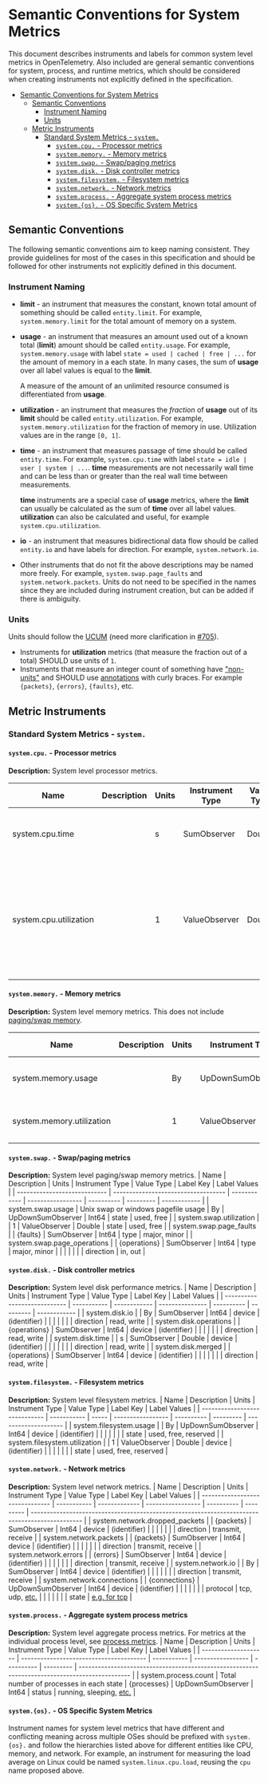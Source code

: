 # Semantic Conventions for System Metrics

This document describes instruments and labels for common system level
metrics in OpenTelemetry. Also included are general semantic conventions for
system, process, and runtime metrics, which should be considered when
creating instruments not explicitly defined in the specification.

<!-- Re-generate TOC with `markdown-toc --no-first-h1 -i` -->

<!-- toc -->

- [Semantic Conventions for System Metrics](#semantic-conventions-for-system-metrics)
  - [Semantic Conventions](#semantic-conventions)
    - [Instrument Naming](#instrument-naming)
    - [Units](#units)
  - [Metric Instruments](#metric-instruments)
    - [Standard System Metrics - `system.`](#standard-system-metrics---system)
      - [`system.cpu.` - Processor metrics](#systemcpu---processor-metrics)
      - [`system.memory.` - Memory metrics](#systemmemory---memory-metrics)
      - [`system.swap.` - Swap/paging metrics](#systemswap---swappaging-metrics)
      - [`system.disk.` - Disk controller metrics](#systemdisk---disk-controller-metrics)
      - [`system.filesystem.` - Filesystem metrics](#systemfilesystem---filesystem-metrics)
      - [`system.network.` - Network metrics](#systemnetwork---network-metrics)
      - [`system.process.` - Aggregate system process metrics](#systemprocess---aggregate-system-process-metrics)
      - [`system.{os}.` - OS Specific System Metrics](#systemos---os-specific-system-metrics)

<!-- tocstop -->

## Semantic Conventions

The following semantic conventions aim to keep naming consistent. They
provide guidelines for most of the cases in this specification and should be
followed for other instruments not explicitly defined in this document.

### Instrument Naming

- **limit** - an instrument that measures the constant, known total amount of
something should be called `entity.limit`. For example, `system.memory.limit`
for the total amount of memory on a system.

- **usage** - an instrument that measures an amount used out of a known total
(**limit**) amount should be called `entity.usage`. For example,
`system.memory.usage` with label `state = used | cached | free | ...` for the
amount of memory in a each state. In many cases, the sum of **usage** over
all label values is equal to the **limit**.

  A measure of the amount of an unlimited resource consumed is differentiated
  from **usage**.

- **utilization** - an instrument that measures the *fraction* of **usage**
out of its **limit** should be called `entity.utilization`. For example,
`system.memory.utilization` for the fraction of memory in use. Utilization
values are in the range `[0, 1]`.

- **time** - an instrument that measures passage of time should be called
`entity.time`. For example, `system.cpu.time` with label `state = idle | user
| system | ...`. **time** measurements are not necessarily wall time and can be less than
  or greater than the real wall time between measurements.

  **time** instruments are a special case of **usage** metrics, where the
  **limit** can usually be calculated as the sum of **time** over all label
  values. **utilization** can also be calculated and useful, for example
  `system.cpu.utilization`.

- **io** - an instrument that measures bidirectional data flow should be
called `entity.io` and have labels for direction. For example,
`system.network.io`.

- Other instruments that do not fit the above descriptions may be named more
freely. For example, `system.swap.page_faults` and `system.network.packets`.
Units do not need to be specified in the names since they are included during
instrument creation, but can be added if there is ambiguity.

### Units

Units should follow the [UCUM](http://unitsofmeasure.org/ucum.html) (need
more clarification in
[#705](https://github.com/open-telemetry/opentelemetry-specification/issues/705)).

- Instruments for **utilization** metrics (that measure the fraction out of a total)
SHOULD use units of `1`.
- Instruments that measure an integer count of something have
["non-units"](https://ucum.org/ucum.html#section-Examples-for-some-Non-Units.)
and SHOULD use [annotations](https://ucum.org/ucum.html#para-curly) with curly
braces. For example `{packets}`, `{errors}`, `{faults}`, etc.

## Metric Instruments

### Standard System Metrics - `system.`

#### `system.cpu.` - Processor metrics

**Description:** System level processor metrics.

| Name                   | Description | Units | Instrument Type | Value Type | Label Key | Label Values                        |
| ---------------------- | ----------- | ----- | --------------- | ---------- | --------- | ----------------------------------- |
| system.cpu.time        |             | s     | SumObserver     | Double     | state     | idle, user, system, interrupt, etc. |
|                        |             |       |                 |            | cpu       | CPU number (0..n)                   |
| system.cpu.utilization |             | 1     | ValueObserver   | Double     | state     | idle, user, system, interrupt, etc. |
|                        |             |       |                 |            | cpu       | CPU number (0..n)                   |

#### `system.memory.` - Memory metrics

**Description:** System level memory metrics. This does not include [paging/swap
memory](#systemswap---swappaging-metrics).

| Name                      | Description | Units | Instrument Type   | Value Type | Label Key | Label Values             |
| ------------------------- | ----------- | ----- | ----------------- | ---------- | --------- | ------------------------ |
| system.memory.usage       |             | By    | UpDownSumObserver | Int64      | state     | used, free, cached, etc. |
| system.memory.utilization |             | 1     | ValueObserver     | Double     | state     | used, free, cached, etc. |

#### `system.swap.` - Swap/paging metrics

**Description:** System level paging/swap memory metrics.
| Name                         | Description                         | Units        | Instrument Type   | Value Type | Label Key | Label Values |
| ---------------------------- | ----------------------------------- | ------------ | ----------------- | ---------- | --------- | ------------ |
| system.swap.usage            | Unix swap or windows pagefile usage | By           | UpDownSumObserver | Int64      | state     | used, free   |
| system.swap.utilization      |                                     | 1            | ValueObserver     | Double     | state     | used, free   |
| system.swap.page\_faults     |                                     | {faults}     | SumObserver       | Int64      | type      | major, minor |
| system.swap.page\_operations |                                     | {operations} | SumObserver       | Int64      | type      | major, minor |
|                              |                                     |              |                   |            | direction | in, out      |

#### `system.disk.` - Disk controller metrics

**Description:** System level disk performance metrics.
| Name                         | Description | Units        | Instrument Type | Value Type | Label Key | Label Values |
| ---------------------------- | ----------- | ------------ | --------------- | ---------- | --------- | ------------ |
| system.disk.io<!--notlink--> |             | By           | SumObserver     | Int64      | device    | (identifier) |
|                              |             |              |                 |            | direction | read, write  |
| system.disk.operations       |             | {operations} | SumObserver     | Int64      | device    | (identifier) |
|                              |             |              |                 |            | direction | read, write  |
| system.disk.time             |             | s            | SumObserver     | Double     | device    | (identifier) |
|                              |             |              |                 |            | direction | read, write  |
| system.disk.merged           |             | {operations} | SumObserver     | Int64      | device    | (identifier) |
|                              |             |              |                 |            | direction | read, write  |

#### `system.filesystem.` - Filesystem metrics

**Description:** System level filesystem metrics.
| Name                          | Description | Units | Instrument Type   | Value Type | Label Key | Label Values         |
| ----------------------------- | ----------- | ----- | ----------------- | ---------- | --------- | -------------------- |
| system.filesystem.usage       |             | By    | UpDownSumObserver | Int64      | device    | (identifier)         |
|                               |             |       |                   |            | state     | used, free, reserved |
| system.filesystem.utilization |             | 1     | ValueObserver     | Double     | device    | (identifier)         |
|                               |             |       |                   |            | state     | used, free, reserved |

#### `system.network.` - Network metrics

**Description:** System level network metrics.
| Name                            | Description | Units         | Instrument Type   | Value Type | Label Key | Label Values                                                                                   |
| ------------------------------- | ----------- | ------------- | ----------------- | ---------- | --------- | ---------------------------------------------------------------------------------------------- |
| system.network.dropped\_packets |             | {packets}     | SumObserver       | Int64      | device    | (identifier)                                                                                   |
|                                 |             |               |                   |            | direction | transmit, receive                                                                              |
| system.network.packets          |             | {packets}     | SumObserver       | Int64      | device    | (identifier)                                                                                   |
|                                 |             |               |                   |            | direction | transmit, receive                                                                              |
| system.network.errors           |             | {errors}      | SumObserver       | Int64      | device    | (identifier)                                                                                   |
|                                 |             |               |                   |            | direction | transmit, receive                                                                              |
| system<!--notlink-->.network.io |             | By            | SumObserver       | Int64      | device    | (identifier)                                                                                   |
|                                 |             |               |                   |            | direction | transmit, receive                                                                              |
| system.network.connections      |             | {connections} | UpDownSumObserver | Int64      | device    | (identifier)                                                                                   |
|                                 |             |               |                   |            | protocol  | tcp, udp, [etc.](https://en.wikipedia.org/wiki/Transport_layer#Protocols)                      |
|                                 |             |               |                   |            | state     | [e.g. for tcp](https://en.wikipedia.org/wiki/Transmission_Control_Protocol#Protocol_operation) |

#### `system.process.` - Aggregate system process metrics

**Description:** System level aggregate process metrics. For metrics at the
individual process level, see [process metrics](process-metrics.md).
| Name                 | Description                             | Units       | Instrument Type   | Value Type | Label Key | Label Values                                                                                   |
| -------------------- | --------------------------------------- | ----------- | ----------------- | ---------- | --------- | ---------------------------------------------------------------------------------------------- |
| system.process.count | Total number of processes in each state | {processes} | UpDownSumObserver | Int64      | status    | running, sleeping, [etc.](https://man7.org/linux/man-pages/man1/ps.1.html#PROCESS_STATE_CODES) |

#### `system.{os}.` - OS Specific System Metrics

Instrument names for system level metrics that have different and conflicting
meaning across multiple OSes should be prefixed with `system.{os}.` and
follow the hierarchies listed above for different entities like CPU, memory,
and network. For example, an instrument for measuring the load average on
Linux could be named `system.linux.cpu.load`, reusing the `cpu` name proposed
above.

